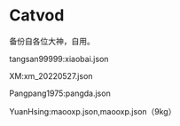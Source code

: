 # Catvod
备份自各位大神，自用。

tangsan99999:xiaobai.json

XM:xm_20220527.json

Pangpang1975:pangda.json

YuanHsing:maooxp.json,maooxp.json（9kg）
